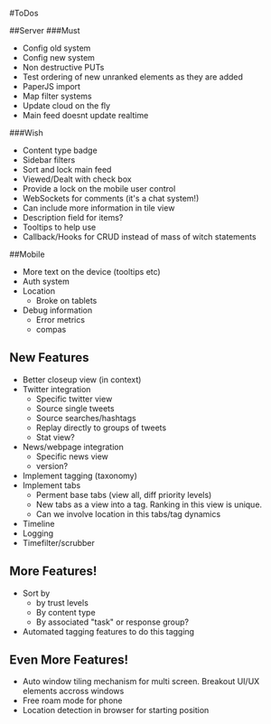 #ToDos

##Server
###Must
* Config old system
* Config new system
* Non destructive PUTs
* Test ordering of new unranked elements as they are added
* PaperJS import
* Map filter systems
* Update cloud on the fly
* Main feed doesnt update realtime

###Wish
* Content type badge
* Sidebar filters
* Sort and lock main feed
* Viewed/Dealt with check box
* Provide a lock on the mobile user control
* WebSockets for comments (it's a chat system!)
* Can include more information in tile view
* Description field for items?
* Tooltips to help use
* Callback/Hooks for CRUD instead of mass of witch statements

##Mobile
* More text on the device (tooltips etc)
* Auth system
* Location
	* Broke on tablets
* Debug information
	* Error metrics
	* compas

## New Features
* Better closeup view (in context)
* Twitter integration
	* Specific twitter view
	* Source single tweets
	* Source searches/hashtags
	* Replay directly to groups of tweets
	* Stat view?
* News/webpage integration
	* Specific news view
	* version?
* Implement tagging (taxonomy)
* Implement tabs
	* Perment base tabs (view all, diff priority levels)
	* New tabs as a view into a tag. Ranking in this view is unique.
	* Can we involve location in this tabs/tag dynamics
* Timeline
* Logging
* Timefilter/scrubber

## More Features!
* Sort by
	* by trust levels
	* By content type
	* By associated "task" or response group?
* Automated tagging features to do this tagging

## Even More Features!
* Auto window tiling mechanism for multi screen. Breakout UI/UX elements accross windows
* Free roam mode for phone
* Location detection in browser for starting position